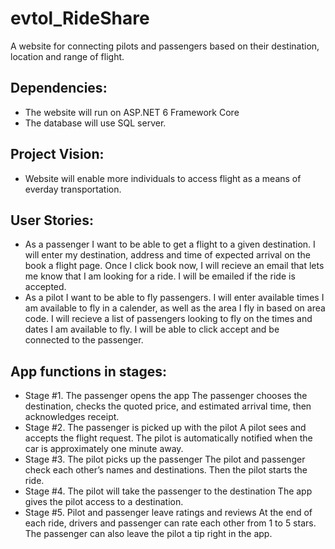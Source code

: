 # evtol_RideShare
A website for connecting pilots and passengers based on their destination, location and range of flight.

## Dependencies:
- The website will run on ASP.NET 6 Framework Core
- The database will use SQL server.

## Project Vision:
- Website will enable more individuals to access flight as a means of everday transportation.

## User Stories:
- As a passenger I want to be able to get a flight to a given destination. I will enter my destination, address and time of expected arrival on the book a flight page. Once I click book now, I will recieve an email that lets me know that I am looking for a ride. I will be emailed if the ride is accepted.
- As a pilot I want to be able to fly passengers. I will enter available times I am available to fly in a calender, as well as the area I fly in based on area code. I will recieve a list of passengers looking to fly on the times and dates I am available to fly. I will be able to click accept and be connected to the passenger.


## App functions in stages:
- Stage #1. The passenger opens the app
The passenger chooses the destination, checks the quoted price, and estimated arrival time, then acknowledges receipt.
- Stage #2. The passenger is picked up with the pilot
A pilot sees and accepts the flight request. The pilot is automatically notified when the car is approximately one minute away.
- Stage #3. The pilot picks up the passenger
The pilot and passenger check each other’s names and destinations. Then the pilot starts the ride.
- Stage #4. The pilot will take the passenger to the destination
The app gives the pilot access to a destination.
- Stage #5. Pilot and passenger leave ratings and reviews
At the end of each ride, drivers and passenger can rate each other from 1 to 5 stars. The passenger can also leave the pilot a tip right in the app.
